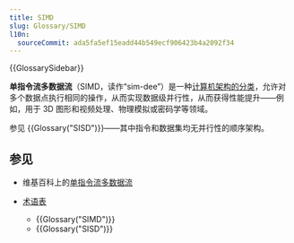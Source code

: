```yaml
---
title: SIMD
slug: Glossary/SIMD
l10n:
  sourceCommit: ada5fa5ef15eadd44b549ecf906423b4a2092f34
---
```


{{GlossarySidebar}}

**单指令流多数据流**（SIMD，读作“sim-dee”）是一种[计算机架构的分类](https://zh.wikipedia.org/wiki/費林分類法)，允许对多个数据点执行相同的操作，从而实现数据级并行性，从而获得性能提升——例如，用于 3D 图形和视频处理、物理模拟或密码学等领域。

参见 {{Glossary("SISD")}}——其中指令和数据集均无并行性的顺序架构。

## 参见

- 维基百科上的[单指令流多数据流](https://zh.wikipedia.org/wiki/单指令流多数据流)
- [术语表](/zh-CN/docs/Glossary)

  - {{Glossary("SIMD")}}
  - {{Glossary("SISD")}}
